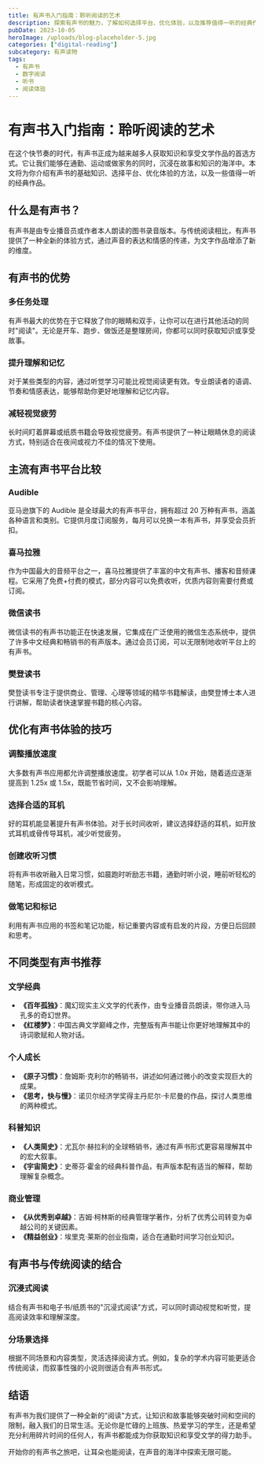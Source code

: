 ```yaml
---
title: 有声书入门指南：聆听阅读的艺术
description: 探索有声书的魅力，了解如何选择平台、优化体验，以及推荐值得一听的经典作品。
pubDate: 2023-10-05
heroImage: /uploads/blog-placeholder-5.jpg
categories: ["digital-reading"]
subcategory: 有声读物
tags:
  - 有声书
  - 数字阅读
  - 听书
  - 阅读体验
---
```


# 有声书入门指南：聆听阅读的艺术

在这个快节奏的时代，有声书正成为越来越多人获取知识和享受文学作品的首选方式。它让我们能够在通勤、运动或做家务的同时，沉浸在故事和知识的海洋中。本文将为你介绍有声书的基础知识、选择平台、优化体验的方法，以及一些值得一听的经典作品。

## 什么是有声书？

有声书是由专业播音员或作者本人朗读的图书录音版本。与传统阅读相比，有声书提供了一种全新的体验方式，通过声音的表达和情感的传递，为文字作品增添了新的维度。

## 有声书的优势

### 多任务处理

有声书最大的优势在于它释放了你的眼睛和双手，让你可以在进行其他活动的同时"阅读"。无论是开车、跑步、做饭还是整理房间，你都可以同时获取知识或享受故事。

### 提升理解和记忆

对于某些类型的内容，通过听觉学习可能比视觉阅读更有效。专业朗读者的语调、节奏和情感表达，能够帮助你更好地理解和记忆内容。

### 减轻视觉疲劳

长时间盯着屏幕或纸质书籍会导致视觉疲劳。有声书提供了一种让眼睛休息的阅读方式，特别适合在夜间或视力不佳的情况下使用。

## 主流有声书平台比较

### Audible

亚马逊旗下的 Audible 是全球最大的有声书平台，拥有超过 20 万种有声书，涵盖各种语言和类别。它提供月度订阅服务，每月可以兑换一本有声书，并享受会员折扣。

### 喜马拉雅

作为中国最大的音频平台之一，喜马拉雅提供了丰富的中文有声书、播客和音频课程。它采用了免费+付费的模式，部分内容可以免费收听，优质内容则需要付费或订阅。

### 微信读书

微信读书的有声书功能正在快速发展，它集成在广泛使用的微信生态系统中，提供了许多中文经典和畅销书的有声版本。通过会员订阅，可以无限制地收听平台上的有声书。

### 樊登读书

樊登读书专注于提供商业、管理、心理等领域的精华书籍解读，由樊登博士本人进行讲解，帮助读者快速掌握书籍的核心内容。

## 优化有声书体验的技巧

### 调整播放速度

大多数有声书应用都允许调整播放速度。初学者可以从 1.0x 开始，随着适应逐渐提高到 1.25x 或 1.5x，既能节省时间，又不会影响理解。

### 选择合适的耳机

好的耳机能显著提升有声书体验。对于长时间收听，建议选择舒适的耳机，如开放式耳机或骨传导耳机，减少听觉疲劳。

### 创建收听习惯

将有声书收听融入日常习惯，如晨跑时听励志书籍，通勤时听小说，睡前听轻松的随笔，形成固定的收听模式。

### 做笔记和标记

利用有声书应用的书签和笔记功能，标记重要内容或有启发的片段，方便日后回顾和思考。

## 不同类型有声书推荐

### 文学经典

- **《百年孤独》**：魔幻现实主义文学的代表作，由专业播音员朗读，带你进入马孔多的奇幻世界。
- **《红楼梦》**：中国古典文学巅峰之作，完整版有声书能让你更好地理解其中的诗词歌赋和人物对话。

### 个人成长

- **《原子习惯》**：詹姆斯·克利尔的畅销书，讲述如何通过微小的改变实现巨大的成果。
- **《思考，快与慢》**：诺贝尔经济学奖得主丹尼尔·卡尼曼的作品，探讨人类思维的两种模式。

### 科普知识

- **《人类简史》**：尤瓦尔·赫拉利的全球畅销书，通过有声书形式更容易理解其中的宏大叙事。
- **《宇宙简史》**：史蒂芬·霍金的经典科普作品，有声版本配有适当的解释，帮助理解复杂概念。

### 商业管理

- **《从优秀到卓越》**：吉姆·柯林斯的经典管理学著作，分析了优秀公司转变为卓越公司的关键因素。
- **《精益创业》**：埃里克·莱斯的创业指南，适合在通勤时间学习创业知识。

## 有声书与传统阅读的结合

### 沉浸式阅读

结合有声书和电子书/纸质书的"沉浸式阅读"方式，可以同时调动视觉和听觉，提高阅读效率和理解深度。

### 分场景选择

根据不同场景和内容类型，灵活选择阅读方式。例如，复杂的学术内容可能更适合传统阅读，而叙事性强的小说则很适合有声书形式。

## 结语

有声书为我们提供了一种全新的"阅读"方式，让知识和故事能够突破时间和空间的限制，融入我们的日常生活。无论你是忙碌的上班族、热爱学习的学生，还是希望充分利用碎片时间的任何人，有声书都能成为你获取知识和享受文学的得力助手。

开始你的有声书之旅吧，让耳朵也能阅读，在声音的海洋中探索无限可能。